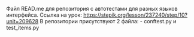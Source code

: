 Файл READ.me для репозитория с автотестами для разных языков интерфейса.
Ссылка на урок: https://stepik.org/lesson/237240/step/10?unit=209628
В репозитории присутствуют 2 файла: - conftest.py и test_items.py
